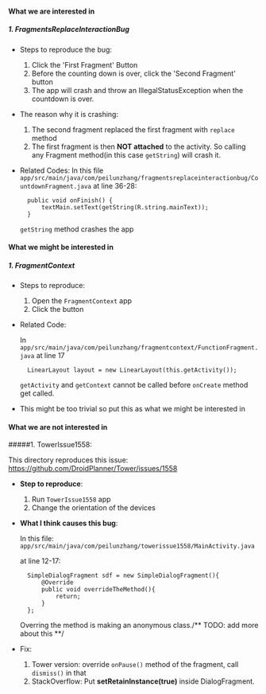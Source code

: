 

#### What we are interested in
##### 1. FragmentsReplaceInteractionBug
* Steps to reproduce the bug:
	1. Click the 'First Fragment' Button
	2. Before the counting down is over, click the 'Second Fragment' button
	3. The app will crash and throw an IllegalStatusException when the countdown is over.
* The reason why it is crashing:
	1. The second fragment replaced the first fragment with `replace` method
	2. The first fragment is then __NOT attached__ to the activity. So calling any Fragment method(in this case `getString`) will crash it.

* Related Codes:
	In this file
	`app/src/main/java/com/peilunzhang/fragmentsreplaceinteractionbug/CountdownFragment.java`
	at line 36-28:
	
	 	public void onFinish() {
        	textMain.setText(getString(R.string.mainText));
        }
    `getString` method crashes the app

#### What we might be interested in

##### 1. FragmentContext

* Steps to reproduce:
	1. Open the `FragmentContext` app
	2. Click the button
* Related Code:

	In `app/src/main/java/com/peilunzhang/fragmentcontext/FunctionFragment.java`
	at line 17
	
		LinearLayout layout = new LinearLayout(this.getActivity());
		
	`getActivity` and `getContext` cannot be called before `onCreate` method get called.
	
* This might be too trivial so put this as what we might be interested in		


#### What we are not interested in


#####1. TowerIssue1558:

This directory reproduces this issue: https://github.com/DroidPlanner/Tower/issues/1558 

* __Step to reproduce__:
	1. Run `TowerIssue1558` app
	2. Change the orientation of the devices
* __What I think causes this bug__:



	In this file:
	`app/src/main/java/com/peilunzhang/towerissue1558/MainActivity.java`
	
	at line 12-17:
	
	
		SimpleDialogFragment sdf = new SimpleDialogFragment(){
        	@Override
            public void overrideTheMethod(){
                return;
            }
        };
	
	
	Overring the method is making an anonymous class./** TODO: add more about this **/
	
		
* Fix:
	1. Tower version: override `onPause()` method of the fragment, call `dismiss()` in that
	2. StackOverflow: Put __setRetainInstance(true)__ inside DialogFragment.